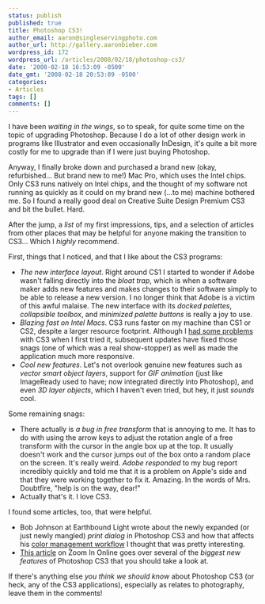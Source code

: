 ```yaml
---
status: publish
published: true
title: Photoshop CS3!
author_email: aaron@singleservingphoto.com
author_url: http://gallery.aaronbieber.com
wordpress_id: 172
wordpress_url: /articles/2008/02/18/photoshop-cs3/
date: '2008-02-18 16:53:09 -0500'
date_gmt: '2008-02-18 20:53:09 -0500'
categories:
- Articles
tags: []
comments: []
---
```

I have been _waiting in the wings_, so to speak, for quite some time
on the topic of upgrading Photoshop. Because I do a lot of other design
work in programs like Illustrator and even occasionally InDesign, it's
quite a bit more costly for me to upgrade than if I were just buying
Photoshop.

Anyway, I finally broke down and purchased a brand new (okay,
refurbished... But brand new to me!) Mac Pro, which uses the Intel
chips. Only CS3 runs natively on Intel chips, and the thought of my
software not running as quickly as it could on my brand new (...to me)
machine bothered me. So I found a really good deal on Creative Suite
Design Premium CS3 and bit the bullet. Hard.

After the jump, a *list* of my first impressions, tips, and a
selection of articles from other places that may be helpful for anyone
making the transition to CS3... Which I *highly* recommend.<!--more-->

First, things that I noticed, and that I like about the CS3 programs:

* *The new interface layout*. Right around CS1 I started to wonder if
Adobe wasn't falling directly into the _bloat trap_, which is when a
software maker adds new features and makes changes to their software
simply to be able to release a new version. I no longer think that Adobe
is a victim of this awful malaise. The new interface with its *docked
palettes*, *collapsible toolbox*, and *minimized palette buttons*
is really a joy to use.
 * *Blazing fast on Intel Macs*. CS3 runs faster on my machine than
CS1 or CS2, despite a larger resource footprint. Although I [had some
problems](/articles/2007/10/17/photoshop-cs3-overrated/)
with CS3 when I first tried it, subsequent updates have fixed those
snags (one of which was a real show-stopper) as well as made the
application much more responsive.
 * *Cool new features*. Let's not overlook genuine new features such
as _vector smart object layers_, support for _GIF animation_ (just
like ImageReady used to have; now integrated directly into Photoshop),
and even _3D layer objects_, which I haven't even tried, but hey, it
just _sounds_ cool.

Some remaining snags:

* There actually is *a bug in free transform* that is annoying to me.
It has to do with using the arrow keys to adjust the rotation angle of a
free transform with the cursor in the angle box up at the top. It
usually doesn't work and the cursor jumps out of the box onto a random
place on the screen. It's really weird. *Adobe responded* to my bug
report incredibly quickly and told me that it is a problem on Apple's
side and that they were working together to fix it. Amazing. In the
words of Mrs. Doubtfire, "help is on the way, dear!"
 * Actually that's it. I love CS3.

I found some articles, too, that were helpful.

* Bob Johnson at Earthbound Light wrote about the newly expanded (or
just newly mangled) *print dialog* in Photoshop CS3 and how that
affects his [color management
workflow](http://www.earthboundlight.com/phototips/photoshop-cs3-match-print-colors.html.)
I thought that was pretty interesting.
 * [This
article](http://www.zoom-in.com/blog/2007/03/first_impressions_top_5_stando.php)
on Zoom In Online goes over several of the *biggest new features* of
Photoshop CS3 that you should take a look at.

If there's anything else *you think we should know* about Photoshop
CS3 (or heck, any of the CS3 applications), especially as relates to
photography, leave them in the comments!
